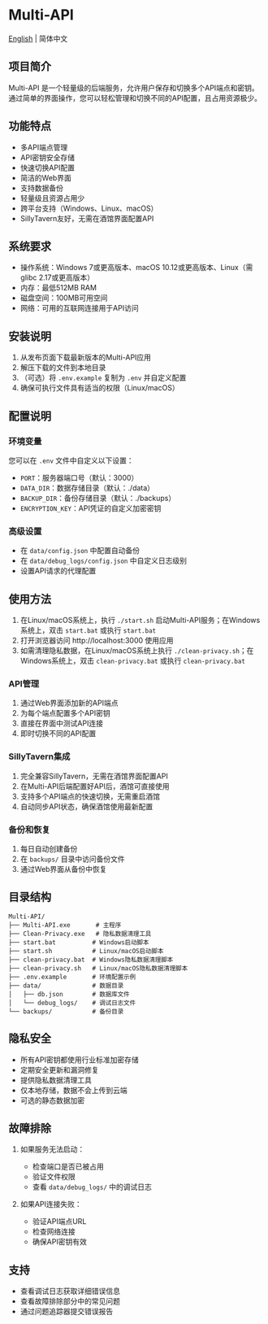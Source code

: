 # Multi-API

[English](README.md) | 简体中文

## 项目简介

Multi-API 是一个轻量级的后端服务，允许用户保存和切换多个API端点和密钥。通过简单的界面操作，您可以轻松管理和切换不同的API配置，且占用资源极少。

## 功能特点

- 多API端点管理
- API密钥安全存储
- 快速切换API配置
- 简洁的Web界面
- 支持数据备份
- 轻量级且资源占用少
- 跨平台支持（Windows、Linux、macOS）
- SillyTavern友好，无需在酒馆界面配置API

## 系统要求

- 操作系统：Windows 7或更高版本、macOS 10.12或更高版本、Linux（需glibc 2.17或更高版本）
- 内存：最低512MB RAM
- 磁盘空间：100MB可用空间
- 网络：可用的互联网连接用于API访问

## 安装说明

1. 从发布页面下载最新版本的Multi-API应用
2. 解压下载的文件到本地目录
3. （可选）将 `.env.example` 复制为 `.env` 并自定义配置
4. 确保可执行文件具有适当的权限（Linux/macOS）

## 配置说明

### 环境变量

您可以在 `.env` 文件中自定义以下设置：

- `PORT`：服务器端口号（默认：3000）
- `DATA_DIR`：数据存储目录（默认：./data）
- `BACKUP_DIR`：备份存储目录（默认：./backups）
- `ENCRYPTION_KEY`：API凭证的自定义加密密钥

### 高级设置

- 在 `data/config.json` 中配置自动备份
- 在 `data/debug_logs/config.json` 中自定义日志级别
- 设置API请求的代理配置

## 使用方法

1. 在Linux/macOS系统上，执行 `./start.sh` 启动Multi-API服务；在Windows系统上，双击 `start.bat` 或执行 `start.bat`
2. 打开浏览器访问 http://localhost:3000 使用应用
3. 如需清理隐私数据，在Linux/macOS系统上执行 `./clean-privacy.sh`；在Windows系统上，双击 `clean-privacy.bat` 或执行 `clean-privacy.bat`

### API管理

1. 通过Web界面添加新的API端点
2. 为每个端点配置多个API密钥
3. 直接在界面中测试API连接
4. 即时切换不同的API配置

### SillyTavern集成

1. 完全兼容SillyTavern，无需在酒馆界面配置API
2. 在Multi-API后端配置好API后，酒馆可直接使用
3. 支持多个API端点的快速切换，无需重启酒馆
4. 自动同步API状态，确保酒馆使用最新配置

### 备份和恢复

1. 每日自动创建备份
2. 在 `backups/` 目录中访问备份文件
3. 通过Web界面从备份中恢复

## 目录结构

```
Multi-API/
├── Multi-API.exe       # 主程序
├── Clean-Privacy.exe   # 隐私数据清理工具
├── start.bat          # Windows启动脚本
├── start.sh           # Linux/macOS启动脚本
├── clean-privacy.bat  # Windows隐私数据清理脚本
├── clean-privacy.sh   # Linux/macOS隐私数据清理脚本
├── .env.example       # 环境配置示例
├── data/              # 数据目录
│   ├── db.json        # 数据库文件
│   └── debug_logs/    # 调试日志文件
└── backups/           # 备份目录
```

## 隐私安全

- 所有API密钥都使用行业标准加密存储
- 定期安全更新和漏洞修复
- 提供隐私数据清理工具
- 仅本地存储，数据不会上传到云端
- 可选的静态数据加密

## 故障排除

1. 如果服务无法启动：
   - 检查端口是否已被占用
   - 验证文件权限
   - 查看 `data/debug_logs/` 中的调试日志

2. 如果API连接失败：
   - 验证API端点URL
   - 检查网络连接
   - 确保API密钥有效

## 支持

- 查看调试日志获取详细错误信息
- 查看故障排除部分中的常见问题
- 通过问题追踪器提交错误报告